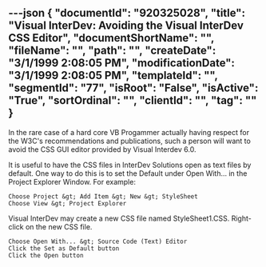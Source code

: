 ---json
{
  "documentId": "920325028",
  "title": "Visual InterDev: Avoiding the Visual InterDev CSS Editor",
  "documentShortName": "",
  "fileName": "",
  "path": "",
  "createDate": "3/1/1999 2:08:05 PM",
  "modificationDate": "3/1/1999 2:08:05 PM",
  "templateId": "",
  "segmentId": "77",
  "isRoot": "False",
  "isActive": "True",
  "sortOrdinal": "",
  "clientId": "",
  "tag": ""
}
---

In the rare case of a hard core VB Progammer actually having respect for the W3C's recommendations and publications, such a person will want to avoid the CSS GUI editor provided by Visual Interdev 6.0.

It is useful to have the CSS files in InterDev Solutions open as text files by default. One way to do this is to set the Default under Open With… in the Project Explorer Window. For example:

    Choose Project &gt; Add Item &gt; New &gt; StyleSheet
    Choose View &gt; Project Explorer

Visual InterDev may create a new CSS file named StyleSheet1.CSS. Right-click on the new CSS file.

    Choose Open With... &gt; Source Code (Text) Editor
    Click the Set as Default button
    Click the Open button

